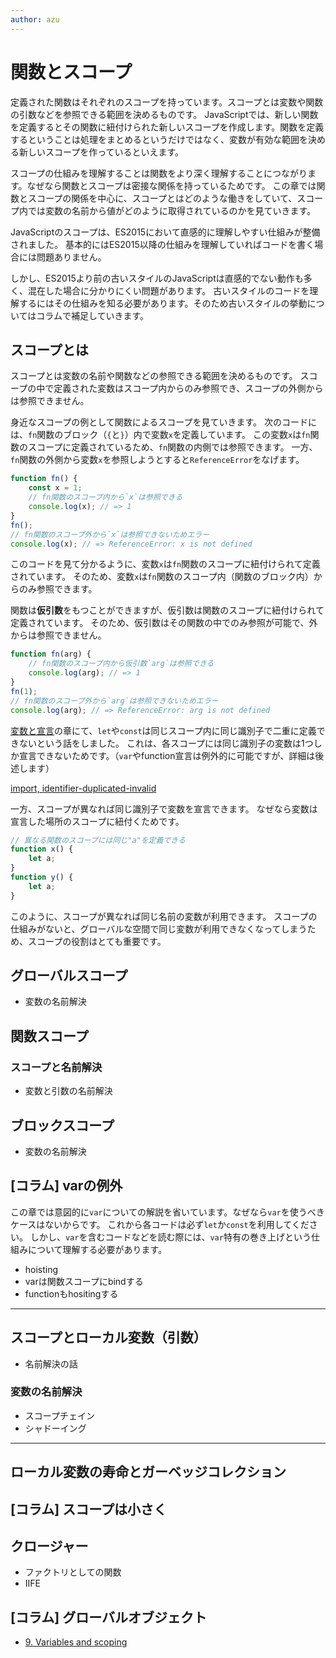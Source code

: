 ```yaml
---
author: azu
---
```


# 関数とスコープ

定義された関数はそれぞれのスコープを持っています。スコープとは変数や関数の引数などを参照できる範囲を決めるものです。
JavaScriptでは、新しい関数を定義するとその関数に紐付けられた新しいスコープを作成します。関数を定義するということは処理をまとめるというだけではなく、変数が有効な範囲を決める新しいスコープを作っているといえます。

スコープの仕組みを理解することは関数をより深く理解することにつながります。なぜなら関数とスコープは密接な関係を持っているためです。
この章では関数とスコープの関係を中心に、スコープとはどのような働きをしていて、スコープ内では変数の名前から値がどのように取得されているのかを見ていきます。

JavaScriptのスコープは、ES2015において直感的に理解しやすい仕組みが整備されました。
基本的にはES2015以降の仕組みを理解していればコードを書く場合には問題ありません。

しかし、ES2015より前の古いスタイルのJavaScriptは直感的でない動作も多く、混在した場合に分かりにくい問題があります。
古いスタイルのコードを理解するにはその仕組みを知る必要があります。そのため古いスタイルの挙動についてはコラムで補足していきます。

## スコープとは

スコープとは変数の名前や関数などの参照できる範囲を決めるものです。
スコープの中で定義された変数はスコープ内からのみ参照でき、スコープの外側からは参照できません。

身近なスコープの例として関数によるスコープを見ていきます。
次のコードには、`fn`関数のブロック（`{`と`}`）内で変数`x`を定義しています。
この変数`x`は`fn`関数のスコープに定義されているため、`fn`関数の内側では参照できます。
一方、`fn`関数の外側から変数`x`を参照しようとすると`ReferenceError`をなげます。

```js
function fn() {
    const x = 1;
    // fn関数のスコープ内から`x`は参照できる
    console.log(x); // => 1
}
fn();
// fn関数のスコープ外から`x`は参照できないためエラー
console.log(x); // => ReferenceError: x is not defined
```

このコードを見て分かるように、変数`x`は`fn`関数のスコープに紐付けられて定義されています。
そのため、変数`x`は`fn`関数のスコープ内（関数のブロック内）からのみ参照できます。

関数は**仮引数**をもつことができますが、仮引数は関数のスコープに紐付けられて定義されています。
そのため、仮引数はその関数の中でのみ参照が可能で、外からは参照できません。

<!-- Note: 関数の仮引数はvarで宣言されたものと同じ扱い

関数の宣言
- Set F.[[FormalParameters]] to ParameterList.
- https://tc39.github.io/ecma262/#sec-functioninitialize
- function objectの[[Environment]]ではなく、[[FormalParameters]]に代入される
- 仮引数は関数のスコープではなくfunction objectに紐づく

関数の初期化処理
- https://tc39.github.io/ecma262/#sec-functiondeclarationinstantiation
- [[FormalParameters]]は初期化時に`varEnv`に対して代入される
- つまり、仮引数はvarで宣言しているのと同じになる
- スコープという意味では内側のみから参照でき、外からは参照できないという点で同じ

 -->

```js
function fn(arg) {
    // fn関数のスコープ内から仮引数`arg`は参照できる
    console.log(arg); // => 1
}
fn(1);
// fn関数のスコープ外から`arg`は参照できないためエラー
console.log(arg); // => ReferenceError: arg is not defined
```

[変数と宣言](../variables/README.md)の章にて、`let`や`const`は同じスコープ内に同じ識別子で二重に定義できないという話をしました。
これは、各スコープには同じ識別子の変数は1つしか宣言できないためです。（`var`やfunction宣言は例外的に可能ですが、詳細は後述します）

[import, identifier-duplicated-invalid](./src/identifier-duplicated-invalid)

一方、スコープが異なれば同じ識別子で変数を宣言できます。
なぜなら変数は宣言した場所のスコープに紐付くためです。

```js
// 異なる関数のスコープには同じ"a"を定義できる
function x() {
    let a;
}
function y() {
    let a;
}
```

このように、スコープが異なれば同じ名前の変数が利用できます。
スコープの仕組みがないと、グローバルな空間で同じ変数が利用できなくなってしまうため、スコープの役割はとても重要です。

## グローバルスコープ

- 変数の名前解決

## 関数スコープ

### スコープと名前解決

- 変数と引数の名前解決

## ブロックスコープ

- 変数の名前解決

## [コラム] varの例外

この章では意図的に`var`についての解説を省いています。なぜなら`var`を使うべきケースはないからです。
これから各コードは必ず`let`か`const`を利用してください。
しかし、`var`を含むコードなどを読む際には、`var`特有の巻き上げという仕組みについて理解する必要があります。

- hoisting
- varは関数スコープにbindする
- functionもhositingする

----

## スコープとローカル変数（引数）

- 名前解決の話

### 変数の名前解決

- スコープチェイン
- シャドーイング

----

## ローカル変数の寿命とガーベッジコレクション

## [コラム] スコープは小さく

## クロージャー

- ファクトリとしての関数
- IIFE

## [コラム] グローバルオブジェクト

- [9. Variables and scoping](http://exploringjs.com/es6/ch_variables.html#sect_global-object "9. Variables and scoping")

